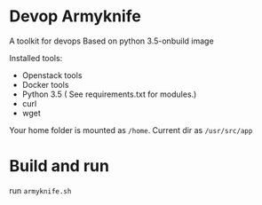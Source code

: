 # Devop Armyknife

A toolkit for devops Based on python 3.5-onbuild image

Installed tools:
- Openstack tools
- Docker tools
- Python 3.5 ( See requirements.txt for modules.)
- curl
- wget

Your home folder is mounted as `/home`. Current dir as `/usr/src/app`


# Build and run
run `armyknife.sh`
